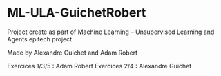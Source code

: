 # ML-ULA-GuichetRobert

Project create as part of Machine Learning – Unsupervised Learning and Agents epitech project

Made by Alexandre Guichet and Adam Robert

Exercices 1/3/5 : Adam Robert
Exercices 2/4 : Alexandre Guichet
